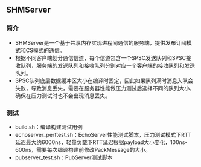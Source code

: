 ## SHMServer
### 简介
- SHMServer是一个基于共享内存实现进程间通信的服务端，提供发布订阅模式和CS模式的通信。
- 根据不同客户端划分通信信道，每个信道包含一个SPSC发送队列和SPSC接收队列，服务端的发送队列和接收队列分别对应一个客户端的接收队列和发送队列。
- SPSC队列底层数据缓冲区大小在编译时固定，因此如果队列满时消息入队会失败，导致消息丢失，需要在服务器性能做压力测试后选择不同的队列大小，确保在压力测试时也不会出现消息丢失。



### 测试
- build.sh：编译构建测试用例
- echoserver_perftest.sh：EchoServer性能测试脚本，压力测试模式下RTT延迟最大约6000ns，轻量负载下RTT延迟根据payload大小变化，100ns-600ns，需要每次编译构建前修改PackMessage的大小。
- pubserver_test.sh：PubServer测试脚本